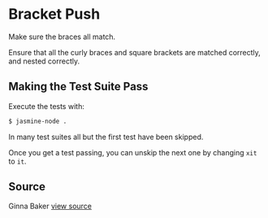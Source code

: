 # Bracket Push

Make sure the braces all match.

Ensure that all the curly braces and square brackets are matched correctly,
and nested correctly.

## Making the Test Suite Pass

Execute the tests with:

```bash
$ jasmine-node .
```

In many test suites all but the first test have been skipped.

Once you get a test passing, you can unskip the next one by
changing `xit` to `it`.


## Source

Ginna Baker [view source]()
